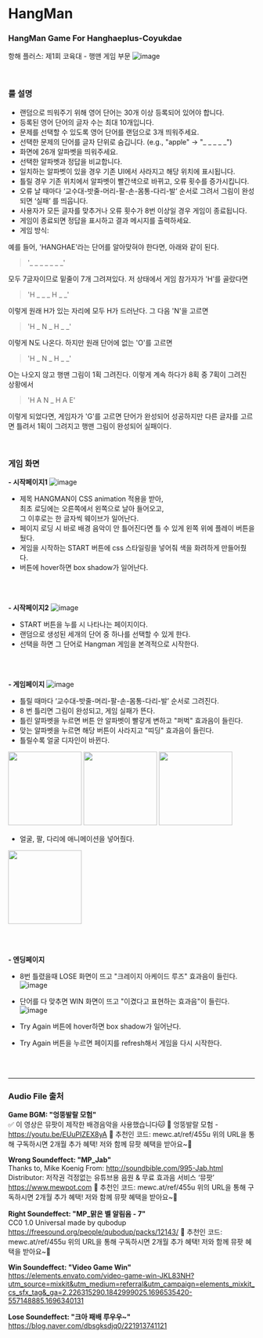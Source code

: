 # HangMan

### HangMan Game For Hanghaeplus-Coyukdae   
항해 플러스: 제1회 코육대 - 행맨 게임 부문
![image](https://github.com/quothraven1122/HangMan/assets/102286920/4931256f-8a85-4dd4-9bba-db056d00c7aa)    

<br>

### 룰 설명   
* 랜덤으로 띄워주기 위해 영어 단어는 30개 이상 등록되어 있어야 합니다.
* 등록된 영어 단어의 글자 수는 최대 10개입니다.
* 문제를 선택할 수 있도록 영어 단어를 랜덤으로 3개 띄워주세요.
* 선택한 문제의 단어를 글자 단위로 숨깁니다. (e.g., "apple" -> "_ _ _ _ _")
* 화면에 26개 알파벳을 띄워주세요.
* 선택한 알파벳과 정답을 비교합니다.
* 일치하는 알파벳이 있을 경우 기존 UI에서 사라지고 해당 위치에 표시됩니다.
* 틀릴 경우 기존 위치에서 알파벳이 빨간색으로 바뀌고, 오류 횟수를 증가시킵니다.
* 오류 날 때마다 ‘교수대-밧줄-머리-팔-손-몸통-다리-발’ 순서로 그려서 그림이 완성되면 ‘실패’ 를 띄웁니다.
* 사용자가 모든 글자를 맞추거나 오류 횟수가 8번 이상일 경우 게임이 종료됩니다.
* 게임이 종료되면 정답을 표시하고 결과 메시지를 출력하세요.
* 게임 방식:
  
예를 들어, 'HANGHAE'라는 단어를 알아맞혀야 한다면, 아래와 같이 된다.      
> '_ _ _ _ _ _ _'
  
모두 7글자이므로 밑줄이 7개 그려져있다. 저 상태에서 게임 참가자가 'H'를 골랐다면    
> 'H _ _ _ H _ _'

이렇게 원래 H가 있는 자리에 모두 H가 드러난다. 그 다음 'N'을 고르면    
> 'H _ N _ H _ _'

이렇게 N도 나온다. 하지만 원래 단어에 없는 'O'를 고르면
> 'H _ N _ H _ _'

O는 나오지 않고 행맨 그림이 1획 그려진다. 이렇게 계속 하다가 8획 중 7획이 그려진 상황에서
> 'H A N _ H A E'

이렇게 되었다면, 게임자가 'G'를 고르면 단어가 완성되어 성공하지만 다른 글자를 고르면 틀려서 1획이 그려지고 행맨 그림이 완성되어 실패이다.

<br>

### 게임 화면
**- 시작페이지1**
![image](https://github.com/quothraven1122/HangMan/assets/102286920/698560b3-9a28-4960-817c-458a1c30829a)
* 제목 HANGMAN이 CSS animation 적용을 받아,     
최초 로딩에는 오른쪽에서 왼쪽으로 날아 들어오고,     
그 이후로는 한 글자씩 웨이브가 일어난다.
* 페이지 로딩 시 바로 배경 음악이 안 틀어진다면 틀 수 있게 왼쪽 위에 플레이 버튼을 뒀다.
* 게임을 시작하는 START 버튼에 css 스타일링을 넣어줘 색을 화려하게 만들어줬다.
* 버튼에 hover하면 box shadow가 일어난다.

<br><br>

**- 시작페이지2**
![image](https://github.com/quothraven1122/HangMan/assets/102286920/b835884e-5918-4339-9e47-2d9e982089db)

* START 버튼을 누를 시 나타나는 페이지이다.
* 랜덤으로 생성된 세개의 단어 중 하나를 선택할 수 있게 한다.
* 선택을 하면 그 단어로 Hangman 게임을 본격적으로 시작한다.

<br><br>

**- 게임페이지**
![image](https://github.com/quothraven1122/HangMan/assets/102286920/8a35569d-cc25-4a12-925a-bc546eb5cd67)
* 틀릴 때마다 ‘교수대-밧줄-머리-팔-손-몸통-다리-발’ 순서로 그려진다.
* 8 번 틀리면 그림이 완성되고, 게임 실패가 뜬다.
* 틀린 알파벳을 누르면 버튼 안 알파벳이 빨갛게 변하고 "퍼벅" 효과음이 들린다.
* 맞는 알파벳을 누르면 해당 버튼이 사라지고 "띠딩" 효과음이 들린다.
* 틀릴수록 얼굴 디자인이 바뀐다.
<img src="https://github.com/quothraven1122/HangMan/assets/102286920/672e5adf-2a9d-4b72-953c-b23ddf78ae65" style="width:150px; height:auto; position:inline-block">
<img src="https://github.com/quothraven1122/HangMan/assets/102286920/e61330a7-f0e1-4cf4-9573-e773b58fb791" style="width:150px; height:auto; position:inline-block"> <img src="https://github.com/quothraven1122/HangMan/assets/102286920/443fd298-d081-4431-ae51-8b22703c89f0" style="width:150px; height:auto; position:inline-block">

* 얼굴, 팔, 다리에 애니메이션을 넣어줬다.    
<img src="https://github.com/quothraven1122/HangMan/assets/102286920/16055508-2f8d-4ad3-94fa-7515465cb9a9" style="width:150px; height:auto; position:inline-block">    

<br><br>

**- 엔딩페이지**     
* 8번 틀렸을때 LOSE 화면이 뜨고 "크레이지 아케이드 루즈" 효과음이 들린다.
![image](https://github.com/quothraven1122/HangMan/assets/102286920/3025be58-f2f5-4848-a614-9151b1b2ad2e)

* 단어를 다 맞추면 WIN 화면이 뜨고 "이겼다고 표현하는 효과음"이 들린다. 
![image](https://github.com/quothraven1122/HangMan/assets/102286920/1311e0b0-1b4e-4326-8389-0cf6242475c7)

* Try Again 버튼에 hover하면 box shadow가 일어난다.
* Try Again 버튼을 누르면 페이지를 refresh해서 게임을 다시 시작한다. 

<br><br>

---
### Audio File 출처    

**Game BGM: "엉뚱발랄 모험"**     
✅ 이 영상은 뮤팟이 제작한 배경음악을 사용했습니다🐱
🎵 엉뚱발랄 모험 - https://youtu.be/EUuPIZEX8yA
🎫 추천인 코드: mewc.at/ref/455u
위의 URL을 통해 구독하시면 2개월 추가 혜택!
저와 함께 뮤팟 혜택을 받아요~🎁

**Wrong Soundeffect: "MP_Jab"**     
Thanks to, Mike Koenig
From: http://soundbible.com/995-Jab.html
Distributor: 저작권 걱정없는 유튜브용 음원 & 무료 효과음 서비스 ‘뮤팟’
https://www.mewpot.com
🎫 추천인 코드: mewc.at/ref/455u
위의 URL을 통해 구독하시면 2개월 추가 혜택!
저와 함께 뮤팟 혜택을 받아요~🎁

**Right Soundeffect: "MP_맑은 벨 알림음 - 7"**     
CC0 1.0 Universal made by qubodup https://freesound.org/people/qubodup/packs/12143/
🎫 추천인 코드: mewc.at/ref/455u
위의 URL을 통해 구독하시면 2개월 추가 혜택!
저와 함께 뮤팟 혜택을 받아요~🎁

**Win Soundeffect: "Video Game Win"**     
https://elements.envato.com/video-game-win-JKL83NH?utm_source=mixkit&utm_medium=referral&utm_campaign=elements_mixkit_cs_sfx_tag&_ga=2.226315290.1842999025.1696535420-557148885.1696340131

**Lose Soundeffect: "크아 패배 루우우~"**     
https://blog.naver.com/dbsgksdjq0/221913741121

